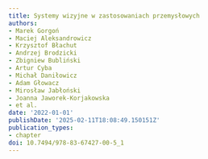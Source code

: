```yaml
---
title: Systemy wizyjne w zastosowaniach przemysłowych
authors:
- Marek Gorgoń
- Maciej Aleksandrowicz
- Krzysztof Błachut
- Andrzej Brodzicki
- Zbigniew Bubliński
- Artur Cyba
- Michał Daniłowicz
- Adam Głowacz
- Mirosław Jabłoński
- Joanna Jaworek-Korjakowska
- et al.
date: '2022-01-01'
publishDate: '2025-02-11T18:08:49.150151Z'
publication_types:
- chapter
doi: 10.7494/978-83-67427-00-5_1
---
```

